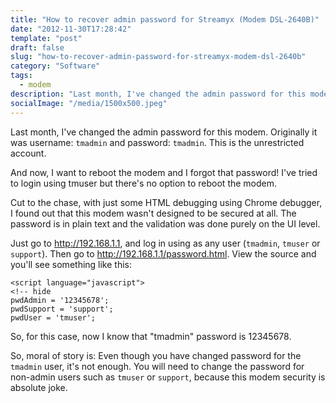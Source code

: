 ```yaml
---
title: "How to recover admin password for Streamyx (Modem DSL-2640B)"
date: "2012-11-30T17:28:42"
template: "post"
draft: false
slug: "how-to-recover-admin-password-for-streamyx-modem-dsl-2640b"
category: "Software"
tags:
  - modem
description: "Last month, I've changed the admin password for this modem. Originally it was username: `tmadmin` and password: `tmadmin`. This is the unrestricted account."
socialImage: "/media/1500x500.jpeg"
---
```


Last month, I've changed the admin password for this modem. Originally it was username: `tmadmin` and password: `tmadmin`. This is the unrestricted account.

And now, I want to reboot the modem and I forgot that password! I've tried to login using tmuser but there's no option to reboot the modem.

Cut to the chase, with just some HTML debugging using Chrome debugger, I found out that this modem wasn't designed to be secured at all. The password is in plain text and the validation was done purely on the UI level.

Just go to http://192.168.1.1, and log in using as any user (`tmadmin`, `tmuser` or `support`). Then go to http://192.168.1.1/password.html. View the source and you'll see something like this:

    <script language="javascript">
    <!-- hide
    pwdAdmin = '12345678';
    pwdSupport = 'support';
    pwdUser = 'tmuser';

So, for this case, now I know that "tmadmin" password is 12345678.

So, moral of story is: Even though you have changed password for the `tmadmin` user, it's not enough. You will need to change the password for non-admin users such as `tmuser` or `support`, because this modem security is absolute joke.
